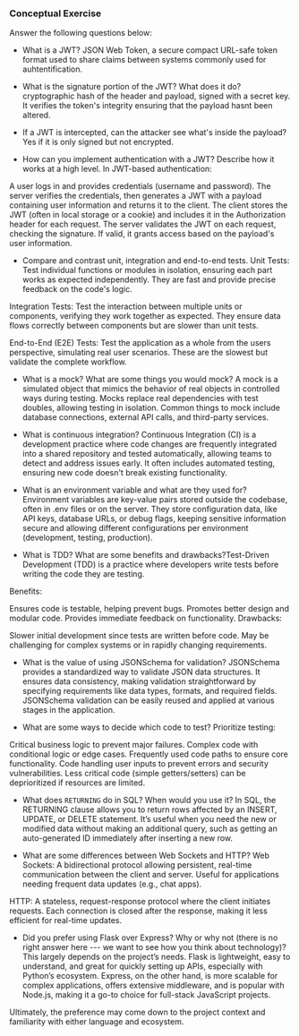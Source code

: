 ### Conceptual Exercise

Answer the following questions below:

- What is a JWT? JSON Web Token, a secure compact URL-safe token format used to share claims between systems commonly used for auhtentification. 

- What is the signature portion of the JWT?  What does it do? cryptographic hash of the header and payload, signed with a secret key. It verifies the token's integrity ensuring that the payload hasnt been altered.

- If a JWT is intercepted, can the attacker see what's inside the payload? Yes if it is only signed but not encrypted.

- How can you implement authentication with a JWT?  Describe how it works at a high level. In JWT-based authentication:

A user logs in and provides credentials (username and password).
The server verifies the credentials, then generates a JWT with a payload containing user information and returns it to the client.
The client stores the JWT (often in local storage or a cookie) and includes it in the Authorization header for each request.
The server validates the JWT on each request, checking the signature. If valid, it grants access based on the payload's user information.

- Compare and contrast unit, integration and end-to-end tests.
Unit Tests: Test individual functions or modules in isolation, ensuring each part works as expected independently. They are fast and provide precise feedback on the code's logic.

Integration Tests: Test the interaction between multiple units or components, verifying they work together as expected. They ensure data flows correctly between components but are slower than unit tests.

End-to-End (E2E) Tests: Test the application as a whole from the users perspective, simulating real user scenarios. These are the slowest but validate the complete workflow.

- What is a mock? What are some things you would mock? A mock is a simulated object that mimics the behavior of real objects in controlled ways during testing. Mocks replace real dependencies with test doubles, allowing testing in isolation. Common things to mock include database connections, external API calls, and third-party services.

- What is continuous integration? Continuous Integration (CI) is a development practice where code changes are frequently integrated into a shared repository and tested automatically, allowing teams to detect and address issues early. It often includes automated testing, ensuring new code doesn't break existing functionality.

- What is an environment variable and what are they used for? Environment variables are key-value pairs stored outside the codebase, often in .env files or on the server. They store configuration data, like API keys, database URLs, or debug flags, keeping sensitive information secure and allowing different configurations per environment (development, testing, production).

- What is TDD? What are some benefits and drawbacks?Test-Driven Development (TDD) is a practice where developers write tests before writing the code they are testing.

Benefits:

Ensures code is testable, helping prevent bugs.
Promotes better design and modular code.
Provides immediate feedback on functionality.
Drawbacks:

Slower initial development since tests are written before code.
May be challenging for complex systems or in rapidly changing requirements.


- What is the value of using JSONSchema for validation? JSONSchema provides a standardized way to validate JSON data structures. It ensures data consistency, making validation straightforward by specifying requirements like data types, formats, and required fields. JSONSchema validation can be easily reused and applied at various stages in the application.

- What are some ways to decide which code to test?
Prioritize testing:

Critical business logic to prevent major failures.
Complex code with conditional logic or edge cases.
Frequently used code paths to ensure core functionality.
Code handling user inputs to prevent errors and security vulnerabilities.
Less critical code (simple getters/setters) can be deprioritized if resources are limited.

- What does `RETURNING` do in SQL? When would you use it? In SQL, the RETURNING clause allows you to return rows affected by an INSERT, UPDATE, or DELETE statement. It’s useful when you need the new or modified data without making an additional query, such as getting an auto-generated ID immediately after inserting a new row.

- What are some differences between Web Sockets and HTTP?
Web Sockets: A bidirectional protocol allowing persistent, real-time communication between the client and server. Useful for applications needing frequent data updates (e.g., chat apps).

HTTP: A stateless, request-response protocol where the client initiates requests. Each connection is closed after the response, making it less efficient for real-time updates.

- Did you prefer using Flask over Express? Why or why not (there is no right answer here --- we want to see how you think about technology)?This largely depends on the project’s needs. Flask is lightweight, easy to understand, and great for quickly setting up APIs, especially with Python’s ecosystem. Express, on the other hand, is more scalable for complex applications, offers extensive middleware, and is popular with Node.js, making it a go-to choice for full-stack JavaScript projects.

Ultimately, the preference may come down to the project context and familiarity with either language and ecosystem.







